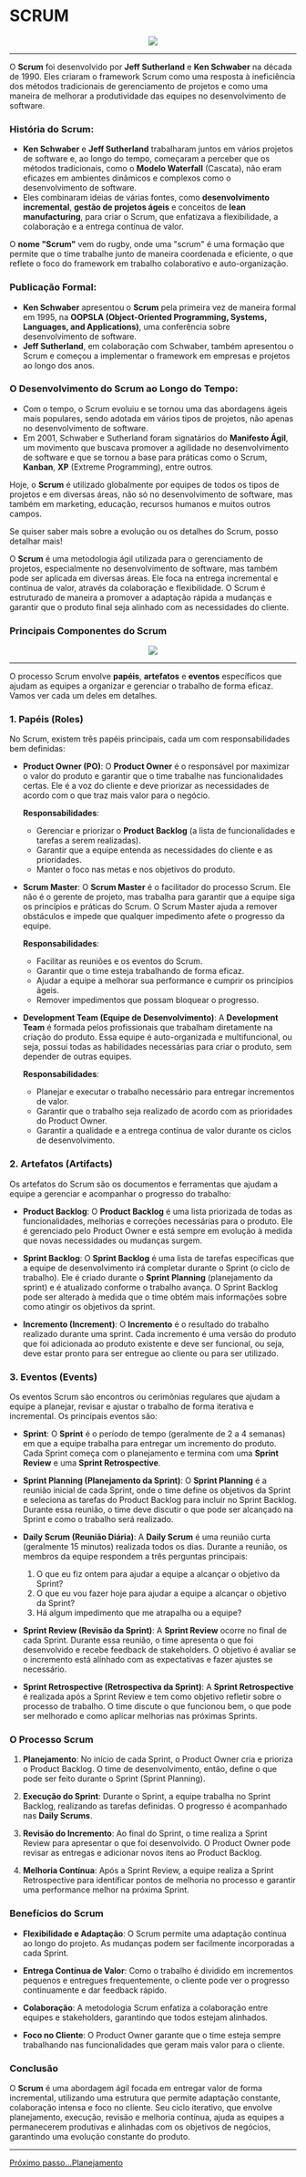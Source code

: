 # SCRUM

<div align="center">
  <img src="./images/scrum-thumb.png">
</div>

---

O **Scrum** foi desenvolvido por **Jeff Sutherland** e **Ken Schwaber** na década de 1990. Eles criaram o framework Scrum como uma resposta à ineficiência dos métodos tradicionais de gerenciamento de projetos e como uma maneira de melhorar a produtividade das equipes no desenvolvimento de software.

### História do Scrum:
- **Ken Schwaber** e **Jeff Sutherland** trabalharam juntos em vários projetos de software e, ao longo do tempo, começaram a perceber que os métodos tradicionais, como o **Modelo Waterfall** (Cascata), não eram eficazes em ambientes dinâmicos e complexos como o desenvolvimento de software.
- Eles combinaram ideias de várias fontes, como **desenvolvimento incremental**, **gestão de projetos ágeis** e conceitos de **lean manufacturing**, para criar o Scrum, que enfatizava a flexibilidade, a colaboração e a entrega contínua de valor.
  
O **nome "Scrum"** vem do rugby, onde uma "scrum" é uma formação que permite que o time trabalhe junto de maneira coordenada e eficiente, o que reflete o foco do framework em trabalho colaborativo e auto-organização.

### Publicação Formal:
- **Ken Schwaber** apresentou o **Scrum** pela primeira vez de maneira formal em 1995, na **OOPSLA (Object-Oriented Programming, Systems, Languages, and Applications)**, uma conferência sobre desenvolvimento de software. 
- **Jeff Sutherland**, em colaboração com Schwaber, também apresentou o Scrum e começou a implementar o framework em empresas e projetos ao longo dos anos.

### O Desenvolvimento do Scrum ao Longo do Tempo:
- Com o tempo, o Scrum evoluiu e se tornou uma das abordagens ágeis mais populares, sendo adotada em vários tipos de projetos, não apenas no desenvolvimento de software.
- Em 2001, Schwaber e Sutherland foram signatários do **Manifesto Ágil**, um movimento que buscava promover a agilidade no desenvolvimento de software e que se tornou a base para práticas como o Scrum, **Kanban**, **XP** (Extreme Programming), entre outros.

Hoje, o **Scrum** é utilizado globalmente por equipes de todos os tipos de projetos e em diversas áreas, não só no desenvolvimento de software, mas também em marketing, educação, recursos humanos e muitos outros campos.

Se quiser saber mais sobre a evolução ou os detalhes do Scrum, posso detalhar mais!

O **Scrum** é uma metodologia ágil utilizada para o gerenciamento de projetos, especialmente no desenvolvimento de software, mas também pode ser aplicada em diversas áreas. Ele foca na entrega incremental e contínua de valor, através da colaboração e flexibilidade. O Scrum é estruturado de maneira a promover a adaptação rápida a mudanças e garantir que o produto final seja alinhado com as necessidades do cliente.

### Principais Componentes do Scrum

<div align="center">
  <img src="./images/scrum_ciclo.png">
</div>

--- 

O processo Scrum envolve **papéis**, **artefatos** e **eventos** específicos que ajudam as equipes a organizar e gerenciar o trabalho de forma eficaz. Vamos ver cada um deles em detalhes.

### 1. **Papéis (Roles)**

No Scrum, existem três papéis principais, cada um com responsabilidades bem definidas:

- **Product Owner (PO)**:
  O **Product Owner** é o responsável por maximizar o valor do produto e garantir que o time trabalhe nas funcionalidades certas. Ele é a voz do cliente e deve priorizar as necessidades de acordo com o que traz mais valor para o negócio.
  
  **Responsabilidades**:
  - Gerenciar e priorizar o **Product Backlog** (a lista de funcionalidades e tarefas a serem realizadas).
  - Garantir que a equipe entenda as necessidades do cliente e as prioridades.
  - Manter o foco nas metas e nos objetivos do produto.

- **Scrum Master**:
  O **Scrum Master** é o facilitador do processo Scrum. Ele não é o gerente de projeto, mas trabalha para garantir que a equipe siga os princípios e práticas do Scrum. O Scrum Master ajuda a remover obstáculos e impede que qualquer impedimento afete o progresso da equipe.
  
  **Responsabilidades**:
  - Facilitar as reuniões e os eventos do Scrum.
  - Garantir que o time esteja trabalhando de forma eficaz.
  - Ajudar a equipe a melhorar sua performance e cumprir os princípios ágeis.
  - Remover impedimentos que possam bloquear o progresso.

- **Development Team (Equipe de Desenvolvimento)**:
  A **Development Team** é formada pelos profissionais que trabalham diretamente na criação do produto. Essa equipe é auto-organizada e multifuncional, ou seja, possui todas as habilidades necessárias para criar o produto, sem depender de outras equipes.

  **Responsabilidades**:
  - Planejar e executar o trabalho necessário para entregar incrementos de valor.
  - Garantir que o trabalho seja realizado de acordo com as prioridades do Product Owner.
  - Garantir a qualidade e a entrega contínua de valor durante os ciclos de desenvolvimento.

### 2. **Artefatos (Artifacts)**

Os artefatos do Scrum são os documentos e ferramentas que ajudam a equipe a gerenciar e acompanhar o progresso do trabalho:

- **Product Backlog**:
  O **Product Backlog** é uma lista priorizada de todas as funcionalidades, melhorias e correções necessárias para o produto. Ele é gerenciado pelo Product Owner e está sempre em evolução à medida que novas necessidades ou mudanças surgem.

- **Sprint Backlog**:
  O **Sprint Backlog** é uma lista de tarefas específicas que a equipe de desenvolvimento irá completar durante o Sprint (o ciclo de trabalho). Ele é criado durante o **Sprint Planning** (planejamento da sprint) e é atualizado conforme o trabalho avança. O Sprint Backlog pode ser alterado à medida que o time obtém mais informações sobre como atingir os objetivos da sprint.

- **Incremento (Increment)**:
  O **Incremento** é o resultado do trabalho realizado durante uma sprint. Cada incremento é uma versão do produto que foi adicionada ao produto existente e deve ser funcional, ou seja, deve estar pronto para ser entregue ao cliente ou para ser utilizado.

### 3. **Eventos (Events)**

Os eventos Scrum são encontros ou cerimônias regulares que ajudam a equipe a planejar, revisar e ajustar o trabalho de forma iterativa e incremental. Os principais eventos são:

- **Sprint**:
  O **Sprint** é o período de tempo (geralmente de 2 a 4 semanas) em que a equipe trabalha para entregar um incremento do produto. Cada Sprint começa com o planejamento e termina com uma **Sprint Review** e uma **Sprint Retrospective**.

- **Sprint Planning (Planejamento da Sprint)**:
  O **Sprint Planning** é a reunião inicial de cada Sprint, onde o time define os objetivos da Sprint e seleciona as tarefas do Product Backlog para incluir no Sprint Backlog. Durante essa reunião, o time deve discutir o que pode ser alcançado na Sprint e como o trabalho será realizado.

- **Daily Scrum (Reunião Diária)**:
  A **Daily Scrum** é uma reunião curta (geralmente 15 minutos) realizada todos os dias. Durante a reunião, os membros da equipe respondem a três perguntas principais:
  1. O que eu fiz ontem para ajudar a equipe a alcançar o objetivo da Sprint?
  2. O que eu vou fazer hoje para ajudar a equipe a alcançar o objetivo da Sprint?
  3. Há algum impedimento que me atrapalha ou a equipe?

- **Sprint Review (Revisão da Sprint)**:
  A **Sprint Review** ocorre no final de cada Sprint. Durante essa reunião, o time apresenta o que foi desenvolvido e recebe feedback de stakeholders. O objetivo é avaliar se o incremento está alinhado com as expectativas e fazer ajustes se necessário.

- **Sprint Retrospective (Retrospectiva da Sprint)**:
  A **Sprint Retrospective** é realizada após a Sprint Review e tem como objetivo refletir sobre o processo de trabalho. O time discute o que funcionou bem, o que pode ser melhorado e como aplicar melhorias nas próximas Sprints.

### O Processo Scrum

1. **Planejamento**: No início de cada Sprint, o Product Owner cria e prioriza o Product Backlog. O time de desenvolvimento, então, define o que pode ser feito durante o Sprint (Sprint Planning).
   
2. **Execução do Sprint**: Durante o Sprint, a equipe trabalha no Sprint Backlog, realizando as tarefas definidas. O progresso é acompanhado nas **Daily Scrums**.

3. **Revisão do Incremento**: Ao final do Sprint, o time realiza a Sprint Review para apresentar o que foi desenvolvido. O Product Owner pode revisar as entregas e adicionar novos itens ao Product Backlog.

4. **Melhoria Contínua**: Após a Sprint Review, a equipe realiza a Sprint Retrospective para identificar pontos de melhoria no processo e garantir uma performance melhor na próxima Sprint.

### Benefícios do Scrum

- **Flexibilidade e Adaptação**: O Scrum permite uma adaptação contínua ao longo do projeto. As mudanças podem ser facilmente incorporadas a cada Sprint.
  
- **Entrega Contínua de Valor**: Como o trabalho é dividido em incrementos pequenos e entregues frequentemente, o cliente pode ver o progresso continuamente e dar feedback rápido.
  
- **Colaboração**: A metodologia Scrum enfatiza a colaboração entre equipes e stakeholders, garantindo que todos estejam alinhados.

- **Foco no Cliente**: O Product Owner garante que o time esteja sempre trabalhando nas funcionalidades que geram mais valor para o cliente.

### Conclusão

O **Scrum** é uma abordagem ágil focada em entregar valor de forma incremental, utilizando uma estrutura que permite adaptação constante, colaboração intensa e foco no cliente. Seu ciclo iterativo, que envolve planejamento, execução, revisão e melhoria contínua, ajuda as equipes a permanecerem produtivas e alinhadas com os objetivos de negócios, garantindo uma evolução constante do produto.


---

[Próximo passo...Planejamento](planejamento.md)
